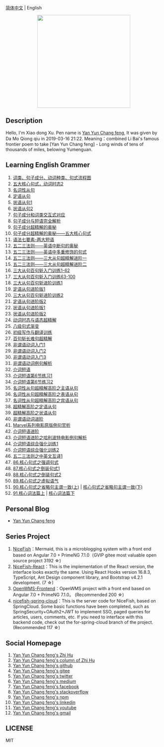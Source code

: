 [简体中文](README.md) |  English  

<p align="center">
    <img width="300" src="https://cdn.jsdelivr.net/gh/yanyunchangfeng/cdn@1.0/assets/img/blog/yycf/yanyunchangfeng.png">
</p>

##  Description
Hello, I'm Xiao dong Xu. Pen name is [Yan Yun Chang feng](https://yanyunchangfeng.com), It was given by Da Mo Qiong qiu in 2019-03-16 21:22. 
Meaning：combined Li Bai's famous frontier poem to take [Yan Yun Chang feng] - Long winds of tens of thousands of miles, belowing Yumenguan.
##  Learning English Grammer  
1.  [词类、句子成分、动词种类、句式流程图](src/assets/img/lesson1.png) 
2.  [五大核心句式，动词时态2](src/assets/img/lesson2.png)   
3.  [名词性从句](src/assets/img/lesson3.png) 
4.  [定语从句](src/assets/img/lesson4.png)   
5.  [状语从句1](src/assets/img/lesson5.png)   
6.  [状语从句2](src/assets/img/lesson6.png)   
7.  [句子成分和词类交互式对应](src/assets/img/lesson7.png)   
8.  [句子成分与短语完全解析](src/assets/img/lesson8.png)   
9.  [句子成分超精解的奥秘](src/assets/img/lesson9.png)   
10. [句子成分超精解的奥秘——五大核心句式](src/assets/img/lesson10.png) 
11. [语法七要素-两大短语](src/assets/img/lesson11.png)   
12. [五二三法则——英语中断句的奥秘](src/assets/img/lesson12.png)   
13. [五二三法则——英语中多重修饰的句式](src/assets/img/lesson13.png)   
14. [五二三法则——三大从句超精解进阶一](src/assets/img/lesson14.png)   
15. [五二三法则——三大从句超精解进阶二](src/assets/img/lesson15.png)   
16. [三大从句百句斩入门训练1-62](src/assets/img/lesson16.png)   
17. [三大从句百句斩入门训练63-100](src/assets/img/lesson17.png)   
18. [三大从句百句斩进阶训练1](src/assets/img/lesson18.png)   
19. [定语从句进阶版1](src/assets/img/lesson19.png)   
20. [三大从句百句斩进阶训练2](src/assets/img/lesson20.png)   
21. [定语从句进阶版2](src/assets/img/lesson21.png)   
22. [状语从句进阶版1](src/assets/img/lesson22.png)   
23. [状语从句进阶版2](src/assets/img/lesson23.png)   
24. [动词时态与语态超精解](src/assets/img/lesson24.png)   
25. [八级句式渐变](src/assets/img/lesson25.png)   
26. [初级写作与翻译训练](src/assets/img/lesson26.png)   
27. [百句斩长难句超精解](src/assets/img/lesson27.png)   
28. [非谓语动词入门1](src/assets/img/lesson28.png)   
29. [非谓语动词入门2](src/assets/img/lesson29.png)   
30. [非谓语动词入门3](src/assets/img/lesson30.png)   
31. [非谓语动词例句解析](src/assets/img/lesson31.png)   
32. [介词短语](src/assets/img/lesson32.png)   
33. [介词短语第6节练习1](src/assets/img/lesson33.png)   
34. [介词短语第6节练习2](src/assets/img/lesson34.png)   
35. [名词性从句超精解高阶之主语从句](src/assets/img/lesson35.png)   
36. [名词性从句超精解高阶之表语从句](src/assets/img/lesson36.png)   
37. [名词性从句超精解高阶之宾语从句](src/assets/img/lesson37.png)   
38. [超精解高阶之定语从句](src/assets/img/lesson38.png)   
39. [超精解高阶之状语从句](src/assets/img/lesson39.png)   
40. [非谓语动词进阶](src/assets/img/lesson40.png)   
41. [Marvel系列电影原版例句赏析](src/assets/img/lesson41.png) 
42. [介词短语进阶](src/assets/img/lesson42.png)   
43. [介词短语进阶之哈利波特电影例句解析](src/assets/img/lesson43.png)   
44. [介词短语综合强化训练1](src/assets/img/lesson44.png)   
45. [介词短语综合强化训练2](src/assets/img/lesson45.png)  
46. [五二三法则之中英文互译1](src/assets/img/lesson46.png)  
86. [86.核心句式之强调句式](src/assets/img/lesson86.png)   
87. [87.核心句式之倒装句式1](src/assets/img/lesson87.png)   
88. [88.核心句式之倒装句式2](src/assets/img/lesson88.png)   
89. [89.核心句式之虚拟语气](src/assets/img/lesson89.png)   
90. [90.核心句式之省略句主谓一致(上)](src/assets/img/lesson90-1.png)   |  [核心句式之省略句主谓一致(下)](src/assets/img/lesson90-2.png) 
91. [91.核心词法篇上](src/assets/img/lesson91-1.png)   |    [核心词法篇下](src/assets/img/lesson91-2.png)  



## Personal Blog  

* [Yan Yun Chang feng](https://yanyunchangfeng.com) 

## Series Project

1. [NiceFish]( https://gitee.com/mumu-osc/NiceFish)：Mermaid, this is a microblogging system with a front end based on Angular 7.0 + PrimeNG 7.1.0（GVIP  gitee most valuable open source project 3192 ☆)
2. [NiceFish-React](https://github.com/damoqiongqiu/NiceFish-React)：This is the implementation of the React version, the interface looks exactly the same. Using React Hooks version 16.8.3, TypeScript, Ant Design component library, and Bootstrap v4.2.1 development.  (7 ☆)
3. [OpenWMS-Frontend](https://gitee.com/mumu-osc/OpenWMS-Frontend)：OpenWMS project with a front end based on Angular 7.0 + PrimeNG 7.1.0。  (Recommended 200 ☆)
4. [nicefish-spring-cloud](https://gitee.com/mumu-osc/nicefish-spring-cloud)：This is the server code for NiceFish, based on SpringCloud. Some basic functions have been completed, such as SpringSecurity+OAuth2+JWT to implement SSO, paged queries for articles, users, comments, etc. If you need to interface with this backend code, check out the for-spring-cloud branch of the project. (Recommended 117 ☆) 

## Social Homepage 

1.  [Yan Yun Chang feng's Zhi Hu](https://zhihu.com/people/hbxyxuxiaodong)  
2.  [Yan Yun Chang feng's column of Zhi Hu](https://zhuanlan.zhihu.com/yanyunchangfeng) 
3.  [Yan Yun Chang feng's github](https://github.com/yanyunchangfeng)  
4.  [Yan Yun Chang feng's gitee](https://gitee.com/yanyunchangfeng)  
5.  [Yan Yun Chang feng's twitter](https://twitter.com/yanyunchangfeng)  
6.  [Yan Yun Chang feng's medium](https://medium.com/@yanyunchangfeng)  
7.  [Yan Yun Chang feng's facebook](https://facebook.com/yanyunchangfeng)  
8.  [Yan Yun Chang feng's stackoverflow](http://stackoverflow.com/users/11366314)  
9.  [Yan Yun Chang feng's npm](https://npmjs.com/~yanyunchangfeng)  
10. [Yan Yun Chang feng's linkedin](https://www.linkedin.com/in/yanyunchangfeng)  
11. [Yan Yun Chang feng's youtube](https://www.youtube.com/channel/UCaz2-l8Bd8tTBf1q-2ww7VA)  
12. [Yan Yun Chang feng's gmail](mailto:yanyunchangfeng@gamil.com)

## LICENSE

MIT